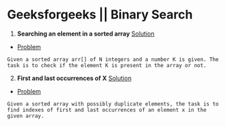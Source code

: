 # Geeksforgeeks || Binary Search

1. **Searching an element in a sorted array**  [ Solution ](https://github.com/akshaypatidar26/Binary-search/blob/master/Binary%20search%20solutions/Searching%20an%20element%20in%20a%20sorted%20array)
* [Problem](https://www.geeksforgeeks.org/binary-search/) 
```
Given a sorted array arr[] of N integers and a number K is given. The task is to check if the element K is present in the array or not.
```
2. **First and last occurrences of X**  [ Solution ](https://github.com/akshaypatidar26/Binary-search/blob/master/Binary%20search%20solutions/First%20and%20last%20occurrences%20of%20X)
* [Problem](https://www.geeksforgeeks.org/find-first-and-last-positions-of-an-element-in-a-sorted-array/) 
```
Given a sorted array with possibly duplicate elements, the task is to find indexes of first and last occurrences of an element x in the given array.
```
